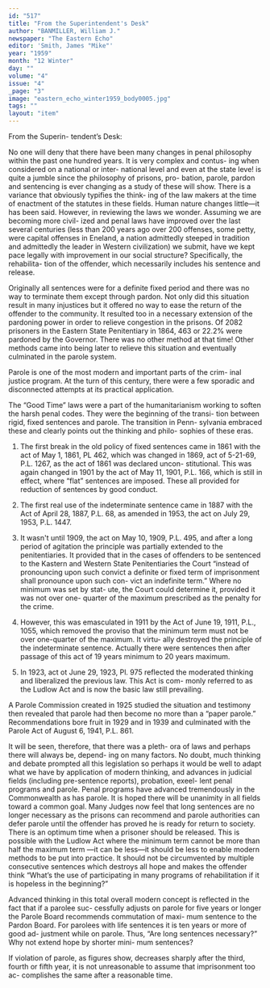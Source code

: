 ```yaml
---
id: "517"
title: "From the Superintendent's Desk"
author: "BANMILLER, William J."
newspaper: "The Eastern Echo"
editor: 'Smith, James "Mike"'
year: "1959"
month: "12 Winter"
day: ""
volume: "4"
issue: "4"
_page: "3"
image: "eastern_echo_winter1959_body0005.jpg"
tags: ""
layout: "item"
---
```

From the Superin-
tendent’s Desk:

No one will deny that there have been many
changes in penal philosophy within the past one
hundred years. It is very complex and contus-
ing when considered on a national or inter-
national level and even at the state leve! is quite
a jumble since the philosophy of prisons, pro-
bation, parole, pardon and sentencing is ever
changing as a study of these will show. There
is a variance that obviously typifies the think-
ing of the law makers at the time of enactment
of the statutes in these fields. Human nature
changes little—it has been said. However, in
reviewing the laws we wonder. Assuming we are becoming more civil-
ized and penal laws have improved over the last several centuries (less
than 200 years ago over 200 offenses, some petty, were capital offenses
in Eneland, a nation admittedly steeped in tradition and admittedly
the leader in Western civilization) we submit, have we kept pace legally
with improvement in our social structure? Specifically, the rehabilita-
tion of the offender, which necessarily includes his sentence and release.

Originally all sentences were for a definite fixed period and there
was no way to terminate them except through pardon. Not only did
this situation result in many injustices but it offered no way to ease the
return of the offender to the community. It resulted too in a necessary
extension of the pardoning power in order to relieve congestion in the
prisons. Of 2082 prisoners in the Eastern State Penitentiary in 1864,
463 or 22.2% were pardoned by the Governor. There was no other
method at that time! Other methods came into being later to relieve
this situation and eventually culminated in the parole system.

Parole is one of the most modern and important parts of the crim-
inal justice program. At the turn of this century, there were a few
sporadic and disconnected attempts at its practical application.

The “Good Time” laws were a part of the humanitarianism working
to soften the harsh penal codes. They were the beginning of the transi-
tion between rigid, fixed sentences and parole. The transition in Penn-
sylvania embraced these and clearly points out the thinking and philo-
sophies of these eras.

1. The first break in the old policy of fixed sentences came in 1861
with the act of May 1, 1861, PL 462, which was changed in 1869,
act of 5-21-69, P.L. 1267, as the act of 1861 was declared uncon-
stitutional. This was again changed in 1901 by the act of May
11, 1901, P.L. 166, which is still in effect, where “flat” sentences
are imposed. These all provided for reduction of sentences by
good conduct.

2. The first real use of the indeterminate sentence came in 1887
with the Act of April 28, 1887, P.L. 68, as amended in 1953, the
act on July 29, 1953, P.L. 1447.

3. It wasn't until 1909, the act on May 10, 1909, P.L. 495, and after
a long period of agitation the principle was partially extended
to the penitentiaries. It provided that in the cases of offenders
to be sentenced to the Kastern and Western State Penitentiaries
the Court “instead of pronouncing upon such convict a definite
or fixed term of imprisonment shall pronounce upon such con-
vict an indefinite term.” Where no minimum was set by stat-
ute, the Court could determine it, provided it was not over one-
quarter of the maximum prescribed as the penalty for the
crime.

4. However, this was emasculated in 1911 by the Act of June 19,
1911, P.L., 1055, which removed the proviso that the minimum
term must not be over one-quarter of the maximum. It virtu-
ally destroyed the principle of the indeterminate sentence.
Actually there were sentences then after passage of this act of
19 years minimum to 20 years maximum.

5. In 1923, act ot June 29, 1923, Pl. 975 reflected the moderated
thinking and liberalized the previous law. This Act is com-
monly referred to as the Ludlow Act and is now the basic law
still prevailing. 

A Parole Commission created in 1925 studied the
situation and testimony then revealed that parole
had then become no more than a “paper parole.”
Recommendations bore fruit in 1929 and in 1939 and
culminated with the Parole Act of August 6, 1941,
P.L. 861.

It will be seen, therefore, that there was a pleth-
ora of laws and perhaps there will always be, depend-
ing on many factors. No doubt, much thinking and
debate prompted all this legislation so perhaps it
would be well to adapt what we have by application
of modern thinking, and advances in judicial fields
(including pre-sentence reports), probation, exeel-
lent penal programs and parole. Penal programs
have advanced tremendously in the Commonwealth
as has parole. It is hoped there will be unanimity in
all fields toward a common goal. Many Judges now
feel that long sentences are no longer necessary as
the prisons can recommend and parole authorities
can defer parole until the offender has proved he is
ready for return to society. There is an optimum
time when a prisoner should be released. This is
possible with the Ludlow Act where the minimum
term cannot be more than half the maximum term
—it can be less—it should be less to enable modern
methods to be put into practice. It should not be
circumvented by multiple consecutive sentences 
which destroys all hope and makes the offender think
“What’s the use of participating in many programs
of rehabilitation if it is hopeless in the beginning?”

Advanced thinking in this total overall modern
concept is reflected in the fact that if a parolee suc-
cessfully adjusts on parole for five years or longer
the Parole Board recommends commutation of maxi-
mum sentence to the Pardon Board. For parolees
with life sentences it is ten years or more of good ad-
justment while on parole. Thus, “Are long sentences
necessary?” Why not extend hope by shorter mini-
mum sentences?

If violation of parole, as figures show, decreases
sharply after the third, fourth or fifth year, it is not
unreasonable to assume that imprisonment too ac-
complishes the same after a reasonable time.
